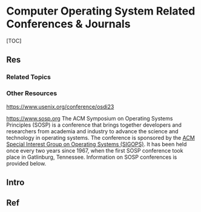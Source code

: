 # Computer Operating System Related Conferences & Journals

[TOC]



## Res
### Related Topics


### Other Resources
https://www.usenix.org/conference/osdi23


https://www.sosp.org
The ACM Symposium on Operating Systems Principles (SOSP) is a conference that brings together developers and researchers from academia and industry to advance the science and technology in operating systems. The conference is sponsored by the [ACM Special Interest Group on Operating Systems (SIGOPS)](http://www.acm.org/sigops). It has been held once every two years since 1967, when the first SOSP conference took place in Gatlinburg, Tennessee. Information on SOSP conferences is provided below.



## Intro



## Ref
